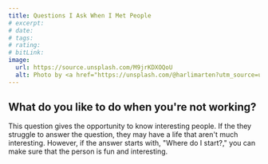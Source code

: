 ```yaml
---
title: Questions I Ask When I Met People
# excerpt:
# date:
# tags:
# rating:
# bitLink:
image:
  url: https://source.unsplash.com/M9jrKDXOQoU
  alt: Photo by <a href="https://unsplash.com/@harlimarten?utm_source=unsplash&utm_medium=referral&utm_content=creditCopyText">Harli  Marten</a> on <a href="https://unsplash.com/s/photos/friendship?utm_source=unsplash&utm_medium=referral&utm_content=creditCopyText">Unsplash</a>
---
```


## What do you like to do when you're not working?

This question gives the opportunity to know interesting people. If the they struggle to answer the question, they may have a life that aren't much interesting. However, if the answer starts with, "Where do I start?," you can make sure that the person is fun and interesting.
